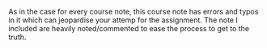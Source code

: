 As in the case for every course note, this course note has errors and typos in it which can jeopardise your attemp for the assignment. The note I included are heavily noted/commented to ease the process to get to the truth. 
